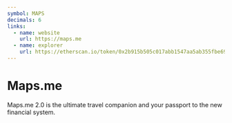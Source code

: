 ```yaml
---
symbol: MAPS
decimals: 6
links:
  - name: website
    url: https://maps.me
  - name: explorer
    url: https://etherscan.io/token/0x2b915b505c017abb1547aa5ab355fbe69865cc6d
---
```


# Maps.me

Maps.me 2.0 is the ultimate travel companion and your passport to the new financial system.
